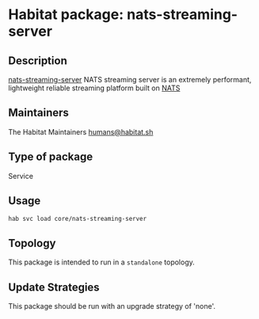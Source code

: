 # Habitat package: nats-streaming-server

## Description 

[nats-streaming-server](https://github.com/nats-io/nats-streaming-server) NATS streaming server is an extremely performant, lightweight reliable streaming platform built on [NATS](https://nats.io)

## Maintainers

The Habitat Maintainers humans@habitat.sh

## Type of package

Service

## Usage

`hab svc load core/nats-streaming-server`

## Topology

This package is intended to run in a `standalone` topology.

## Update Strategies

This package should be run with an upgrade strategy of 'none'.  


